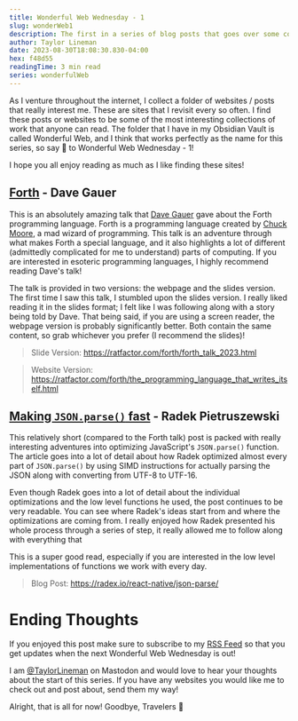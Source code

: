 ```yaml
---
title: Wonderful Web Wednesday - 1
slug: wonderWeb1
description: The first in a series of blog posts that goes over some cool websites I have found!
author: Taylor Lineman
date: 2023-08-30T18:08:30.830-04:00
hex: f48d55
readingTime: 3 min read
series: wonderfulWeb
---
```

As I venture throughout the internet, I collect a folder of websites / posts that really interest me. These are sites that I revisit every so often. I find these posts or websites to be some of the most interesting collections of work that anyone can read. The folder that I have in my Obsidian Vault is called Wonderful Web, and I think that works perfectly as the name for this series, so say 👋 to Wonderful Web Wednesday - 1!

I hope you all enjoy reading as much as I like finding these sites!

## [Forth](https://ratfactor.com/forth/forth_talk_2023.html) - Dave Gauer
This is an absolutely amazing talk that [Dave Gauer](http://ratfactor.com/) gave about the Forth programming language. Forth is a programming language created by [Chuck Moore](https://en.wikipedia.org/wiki/Charles_H._Moore), a mad wizard of programming. This talk is an adventure through what makes Forth a special language, and it also highlights a lot of different (admittedly complicated for me to understand) parts of computing. If you are interested in esoteric programming languages, I highly recommend reading Dave's talk!

The talk is provided in two versions: the webpage and the slides version. The first time I saw this talk, I stumbled upon the slides version. I really liked reading it in the slides format; I felt like I was following along with a story being told by Dave. That being said, if you are using a screen reader, the webpage version is probably significantly better. Both contain the same content, so grab whichever you prefer (I recommend the slides)!

> Slide Version: https://ratfactor.com/forth/forth_talk_2023.html

> Website Version: https://ratfactor.com/forth/the_programming_language_that_writes_itself.html

## [Making `JSON.parse()` fast](https://radex.io/react-native/json-parse/) - Radek Pietruszewski
This relatively short (compared to the Forth talk) post is packed with really interesting adventures into optimizing JavaScript's `JSON.parse()` function. The article goes into a lot of detail about how Radek optimized almost every part of `JSON.parse()` by using SIMD instructions for actually parsing the JSON along with converting from UTF-8 to UTF-16.

Even though Radek goes into a lot of detail about the individual optimizations and the low level functions he used, the post continues to be very readable. You can see where Radek's ideas start from and where the optimizations are coming from. I really enjoyed how Radek presented his whole process through a series of step, it really allowed me to follow along with everything that

This is a super good read, especially if you are interested in the low level implementations of functions we work with every day.

> Blog Post: https://radex.io/react-native/json-parse/

# Ending Thoughts
If you enjoyed this post make sure to subscribe to my [RSS Feed](https://actuallytaylor.com/blog/rss) so that you get updates when the next Wonderful Web Wednesday is out!

I am [@TaylorLineman](https://mastodon.social/@TaylorLineman) on Mastodon and would love to hear your thoughts about the start of this series. If you have any websites you would like me to check out and post about, send them my way!

Alright, that is all for now! Goodbye, Travelers 👋
